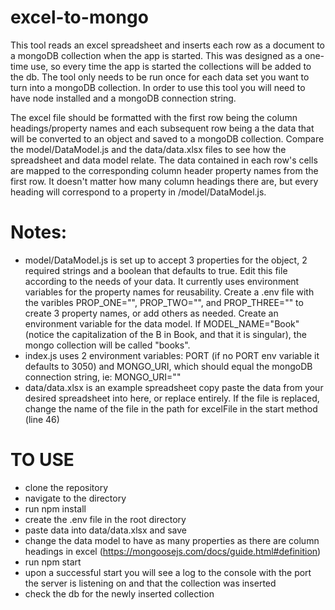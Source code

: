 # excel-to-mongo

  This tool reads an excel spreadsheet and inserts each row as a document to a mongoDB collection when the app is started. This was designed as a one-time use, so every time the app is started the collections will be added to the db. The tool only needs to be run once for each data set you want to turn into a mongoDB collection. In order to use this tool you will need to have node installed and a mongoDB connection string.

  The excel file should be formatted with the first row being the column headings/property names and each subsequent row being a the data that will be converted to an object and saved to a mongoDB collection. Compare the model/DataModel.js and the data/data.xlsx files to see how the spreadsheet and data model relate. The data contained in each row's cells are mapped to the corresponding column header property names from the first row. It doesn't matter how many column headings there are, but every heading will correspond to a property in /model/DataModel.js.

# Notes:
  - model/DataModel.js is set up to accept 3 properties for the object, 2 required strings and a boolean that defaults to true. Edit this file according to the needs of your data. It currently uses environment variables for the property names for reusability. Create a .env file with the varibles PROP_ONE="<prop name>", PROP_TWO="<prop name>", and PROP_THREE="<prop name>" to create 3 property names, or add others as needed. Create an environment variable for the data model. If MODEL_NAME="Book" (notice the capitalization of the B in Book, and that it is singular), the mongo collection will be called "books".
  - index.js uses 2 environment variables: PORT (if no PORT env variable it defaults to 3050) and MONGO_URI, which should equal the mongoDB connection string, ie: MONGO_URI="<db connection string>"
  - data/data.xlsx is an example spreadsheet copy paste the data from your desired spreadsheet into here, or replace entirely. If the file is replaced, change the name of the file in the path for excelFile in the start method (line 46)
  
# TO USE
  - clone the repository
  - navigate to the directory
  - run npm install
  - create the .env file in the root directory
  - paste data into data/data.xlsx and save
  - change the data model to have as many properties as there are column headings in excel (https://mongoosejs.com/docs/guide.html#definition)
  - run npm start
  - upon a successful start you will see a log to the console with the port the server is listening on and that the collection was inserted
  - check the db for the newly inserted collection
